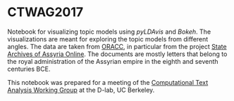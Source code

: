 # CTWAG2017

Notebook for visualizing topic models using *pyLDAvis* and *Bokeh*. The visualizations are meant for exploring the topic models from different angles. The data are taken from [ORACC](http://oracc.org), in particular from the project [State Archives of Assyria Online](http://oracc.org/saao). The documents are mostly letters that belong to the royal administration of the Assyrian empire in the eighth and seventh centuries BCE.

This notebook was prepared for a meeting of the [Computational Text Analysis Working Group](http://http://dlabctawg.github.io/) at the D-lab, UC Berkeley.
